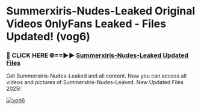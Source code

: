 # Summerxiris-Nudes-Leaked Original Videos 0nlyFans Leaked - Files Updated! (vog6)

<h3>🔴 CLICK HERE 🌐==►► <a href="https://tinyurl.com/4mcuefdz" rel="nofollow">Summerxiris-Nudes-Leaked Updated Files</a></h3>

Get Summerxiris-Nudes-Leaked and all content. Now you can access all videos and pictures of Summerxiris-Nudes-Leaked. New Updated Files 2025!

[![vog6](https://i.imgur.com/StAQSOY.gif)](https://tinyurl.com/4mcuefdz)
